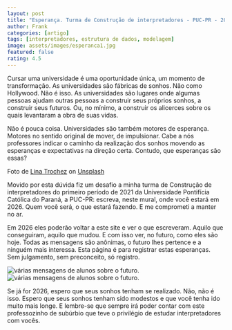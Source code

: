 ```yaml
---
layout: post
title: "Esperança. Turma de Construção de interpretadores - PUC-PR - 2021-01"
author: Frank
categories: [artigo]
tags: [interpretadores, estrutura de dados, modelagem]
image: assets/images/esperanca1.jpg
featured: false
rating: 4.5
---
```


Cursar uma universidade é uma oportunidade única, um momento de transformação. As universidades são fábricas de sonhos. Não como Hollywood. Não é isso. As universidades são lugares onde algumas pessoas ajudam outras pessoas a construir seus próprios sonhos, a construir seus futuros. Ou, no mínimo, a construir os alicerces sobre os quais levantaram a obra de suas vidas.

Não é pouca coisa. Universidades são também motores de esperança. Motores no sentido original de mover, de impulsionar. Cabe a nós professores indicar o caminho da realização dos sonhos movendo as esperanças e expectativas na direção certa. Contudo, que esperanças são essas?

<span>Foto de <a href="https://unsplash.com/@lmtrochezz?utm_source=unsplash&utm_medium=referral&utm_content=creditCopyText">Lina Trochez</a> on <a href="/s/photos/hope?utm_source=unsplash&utm_medium=referral&utm_content=creditCopyText">Unsplash</a>
</span>

Movido por esta dúvida fiz um desafio a minha turma de Construção de interpretadores do primeiro período de 2021 da Universidade Pontifícia Católica do Paraná, a PUC-PR: escreva, neste mural, onde você estará em 2026. Quem você será, o que estará fazendo. E me comprometi a manter no ar.

Em 2026 eles poderão voltar a este site e ver o que escreveram. Aquilo que conseguiram, aquilo que mudou. E com isso ver, no futuro, como eles são hoje. Todas as mensagens são anônimas, o futuro lhes pertence e a ninguém mais interessa. Esta página é para registrar estas esperanças. Sem julgamento, sem preconceito, só registro.

<img class="img-fluid" src="{{ site.baseurl }}/assets/images/onde1.jpg" alt="várias mensagens de alunos sobre o futuro.">

<img class="img-fluid" src="{{ site.baseurl }}/assets/images/onde2.jpg" alt="várias mensagens de alunos sobre o futuro.">

Se já for 2026, espero que seus sonhos tenham se realizado. Não, não é isso. Espero que seus sonhos tenham sido modestos e que você tenha ido muito mais longe. E lembre-se que sempre irá poder contar com este professozinho de subúrbio que teve o privilégio de estudar interpretadores com vocês.
